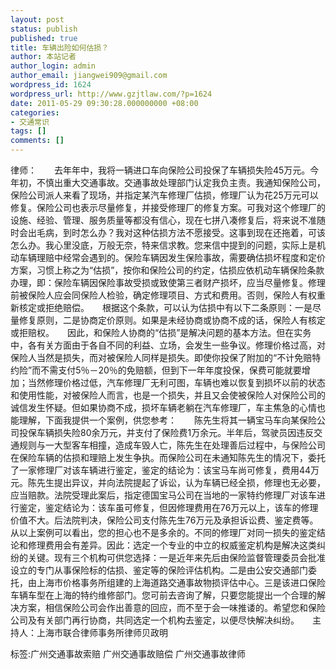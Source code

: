 ```yaml
---
layout: post
status: publish
published: true
title: 车辆出险如何估损？
author: 本站记者
author_login: admin
author_email: jiangwei909@gmail.com
wordpress_id: 1624
wordpress_url: http://www.gzjtlaw.com/?p=1624
date: 2011-05-29 09:30:28.000000000 +08:00
categories:
- 交通常识
tags: []
comments: []
---
```

律师：　　去年年中，我将一辆进口车向保险公司投保了车辆损失险45万元。今年初，不慎出重大交通事故。交通事故处理部门认定我负主责。我通知保险公司，保险公司派人来看了现场，并指定某汽车修理厂估损，修理厂认为花25万元可以修复。保险公司也表示尽量修复，并接受修理厂的修复方案。可我对这个修理厂的设施、经验、管理、服务质量等都没有信心，现在七拼八凑修复后，将来说不准随时会出毛病，到时怎么办？我对这种估损方法不愿接受。这事到现在还拖着，可该怎么办。我心里没底，万般无奈，特来信求教。您来信中提到的问题，实际上是机动车辆理赔中经常会遇到的。保险车辆因发生保险事故，需要确估损坏程度和定价方案，习惯上称之为&ldquo;估损&rdquo;，按你和保险公司的约定，估损应依机动车辆保险条款办理，即：保险车辆因保险事故受损或致使第三者财产损坏，应当尽量修复。修理前被保险人应会同保险人检验，确定修理项目、方式和费用。否则，保险人有权重新核定或拒绝赔偿。　　根据这个条款，可以认为估损中有以下二条原则：一是尽量修复原则，二是协商定价原则。如果是未经协商或协商不成的话，保险人有核定或拒赔权。　　因此，和保险人协商的&ldquo;估损&rdquo;是解决问题的基本方法。但在实务中，各有关方面由于各自不同的利益、立场，会发生一些争议。修理价格过高，对保险人当然是损失，而对被保险人同样是损失。即使你投保了附加的&ldquo;不计免赔特约险&rdquo;而不需支付5％－20％的免赔额，但到下一年年度投保，保费可能就要增加；当然修理价格过低，汽车修理厂无利可图，车辆也难以恢复到损坏以前的状态和使用性能，对被保险人而言，也是一个损失，并且又会使被保险人对保险公司的诚信发生怀疑。但如果协商不成，损坏车辆老躺在汽车修理厂，车主焦急的心情也能理解，下面我提供一个案例，供您参考：　　陈先生将其一辆宝马车向某保险公司投保车辆损失险80余万元，并支付了保险费1万余元。半年后，驾驶员因违反交通规则与一大型客车相撞，造成车毁人亡，陈先生在处理善后过程中，与保险公司在保险车辆的估损和理赔上发生争执。而保险公司在未通知陈先生的情况下，委托了一家修理厂对该车辆进行鉴定，鉴定的结论为：该宝马车尚可修复，费用44万元。陈先生提出异议，并向法院提起了诉讼，认为车辆已经全损，修理也无必要，应当赔款。法院受理此案后，指定德国宝马公司在当地的一家特约修理厂对该车进行鉴定，鉴定结论为：该车虽可修复，但因修理费用在76万元以上，该车的修理价值不大。后法院判决，保险公司支付陈先生76万元及承担诉讼费、鉴定费等。　　从以上案例可以看出，您的担心也不是多余的。不同的修理厂对同一损失的鉴定结论和修理费用会有差异。因此：选定一个专业的中立的权威鉴定机构是解决这类纠纷的关键。现有三个机构可供您选择：一是近年来先后由保险监督管理委员会批准设立的专门从事保险标的估损、鉴定等的保险评估机构。二是由公安交通部门委托，由上海市价格事务所组建的上海道路交通事故物损评估中心。三是该进口保险车辆车型在上海的特约维修部门。您可前去咨询了解，只要您能提出一个合理的解决方案，相信保险公司会作出善意的回应，而不至于会一味推诿的。希望您和保险公司及有关部门再行协商，共同选定一个机构去鉴定，以便尽快解决纠纷。　　主持人：上海市联合律师事务所律师贝政明标签:广州交通事故索赔 广州交通事故赔偿 广州交通事故律师
